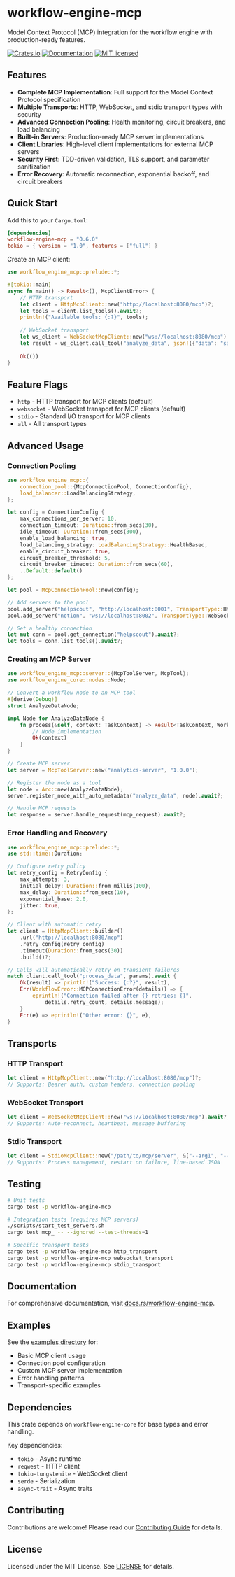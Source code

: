# workflow-engine-mcp

Model Context Protocol (MCP) integration for the workflow engine with production-ready features.

[![Crates.io](https://img.shields.io/crates/v/workflow-engine-mcp.svg)](https://crates.io/crates/workflow-engine-mcp)
[![Documentation](https://docs.rs/workflow-engine-mcp/badge.svg)](https://docs.rs/workflow-engine-mcp)
[![MIT licensed](https://img.shields.io/badge/license-MIT-blue.svg)](./LICENSE)

## Features

- **Complete MCP Implementation**: Full support for the Model Context Protocol specification
- **Multiple Transports**: HTTP, WebSocket, and stdio transport types with security
- **Advanced Connection Pooling**: Health monitoring, circuit breakers, and load balancing  
- **Built-in Servers**: Production-ready MCP server implementations
- **Client Libraries**: High-level client implementations for external MCP servers
- **Security First**: TDD-driven validation, TLS support, and parameter sanitization
- **Error Recovery**: Automatic reconnection, exponential backoff, and circuit breakers

## Quick Start

Add this to your `Cargo.toml`:

```toml
[dependencies]
workflow-engine-mcp = "0.6.0"
tokio = { version = "1.0", features = ["full"] }
```

Create an MCP client:

```rust
use workflow_engine_mcp::prelude::*;

#[tokio::main]
async fn main() -> Result<(), McpClientError> {
    // HTTP transport
    let client = HttpMcpClient::new("http://localhost:8080/mcp")?;
    let tools = client.list_tools().await?;
    println!("Available tools: {:?}", tools);
    
    // WebSocket transport
    let ws_client = WebSocketMcpClient::new("ws://localhost:8080/mcp").await?;
    let result = ws_client.call_tool("analyze_data", json!({"data": "sample"})).await?;
    
    Ok(())
}
```

## Feature Flags

- `http` - HTTP transport for MCP clients (default)
- `websocket` - WebSocket transport for MCP clients (default)
- `stdio` - Standard I/O transport for MCP clients
- `all` - All transport types

## Advanced Usage

### Connection Pooling

```rust
use workflow_engine_mcp::{
    connection_pool::{McpConnectionPool, ConnectionConfig},
    load_balancer::LoadBalancingStrategy,
};

let config = ConnectionConfig {
    max_connections_per_server: 10,
    connection_timeout: Duration::from_secs(30),
    idle_timeout: Duration::from_secs(300),
    enable_load_balancing: true,
    load_balancing_strategy: LoadBalancingStrategy::HealthBased,
    enable_circuit_breaker: true,
    circuit_breaker_threshold: 5,
    circuit_breaker_timeout: Duration::from_secs(60),
    ..Default::default()
};

let pool = McpConnectionPool::new(config);

// Add servers to the pool
pool.add_server("helpscout", "http://localhost:8001", TransportType::Http).await?;
pool.add_server("notion", "ws://localhost:8002", TransportType::WebSocket).await?;

// Get a healthy connection
let mut conn = pool.get_connection("helpscout").await?;
let tools = conn.list_tools().await?;
```

### Creating an MCP Server

```rust
use workflow_engine_mcp::server::{McpToolServer, McpTool};
use workflow_engine_core::nodes::Node;

// Convert a workflow node to an MCP tool
#[derive(Debug)]
struct AnalyzeDataNode;

impl Node for AnalyzeDataNode {
    fn process(&self, context: TaskContext) -> Result<TaskContext, WorkflowError> {
        // Node implementation
        Ok(context)
    }
}

// Create MCP server
let server = McpToolServer::new("analytics-server", "1.0.0");

// Register the node as a tool
let node = Arc::new(AnalyzeDataNode);
server.register_node_with_auto_metadata("analyze_data", node).await?;

// Handle MCP requests
let response = server.handle_request(mcp_request).await?;
```

### Error Handling and Recovery

```rust
use workflow_engine_mcp::prelude::*;
use std::time::Duration;

// Configure retry policy
let retry_config = RetryConfig {
    max_attempts: 3,
    initial_delay: Duration::from_millis(100),
    max_delay: Duration::from_secs(10),
    exponential_base: 2.0,
    jitter: true,
};

// Client with automatic retry
let client = HttpMcpClient::builder()
    .url("http://localhost:8080/mcp")
    .retry_config(retry_config)
    .timeout(Duration::from_secs(30))
    .build()?;

// Calls will automatically retry on transient failures
match client.call_tool("process_data", params).await {
    Ok(result) => println!("Success: {:?}", result),
    Err(WorkflowError::MCPConnectionError(details)) => {
        eprintln!("Connection failed after {} retries: {}", 
            details.retry_count, details.message);
    }
    Err(e) => eprintln!("Other error: {}", e),
}
```

## Transports

### HTTP Transport
```rust
let client = HttpMcpClient::new("http://localhost:8080/mcp")?;
// Supports: Bearer auth, custom headers, connection pooling
```

### WebSocket Transport
```rust
let client = WebSocketMcpClient::new("ws://localhost:8080/mcp").await?;
// Supports: Auto-reconnect, heartbeat, message buffering
```

### Stdio Transport
```rust
let client = StdioMcpClient::new("/path/to/mcp/server", &["--arg1", "--arg2"]).await?;
// Supports: Process management, restart on failure, line-based JSON
```

## Testing

```bash
# Unit tests
cargo test -p workflow-engine-mcp

# Integration tests (requires MCP servers)
./scripts/start_test_servers.sh
cargo test mcp_ -- --ignored --test-threads=1

# Specific transport tests
cargo test -p workflow-engine-mcp http_transport
cargo test -p workflow-engine-mcp websocket_transport
cargo test -p workflow-engine-mcp stdio_transport
```

## Documentation

For comprehensive documentation, visit [docs.rs/workflow-engine-mcp](https://docs.rs/workflow-engine-mcp).

## Examples

See the [examples directory](../../examples/) for:
- Basic MCP client usage
- Connection pool configuration
- Custom MCP server implementation
- Error handling patterns
- Transport-specific examples

## Dependencies

This crate depends on `workflow-engine-core` for base types and error handling.

Key dependencies:
- `tokio` - Async runtime
- `reqwest` - HTTP client
- `tokio-tungstenite` - WebSocket client  
- `serde` - Serialization
- `async-trait` - Async traits

## Contributing

Contributions are welcome! Please read our [Contributing Guide](../../CONTRIBUTING.md) for details.

## License

Licensed under the MIT License. See [LICENSE](../../LICENSE) for details.